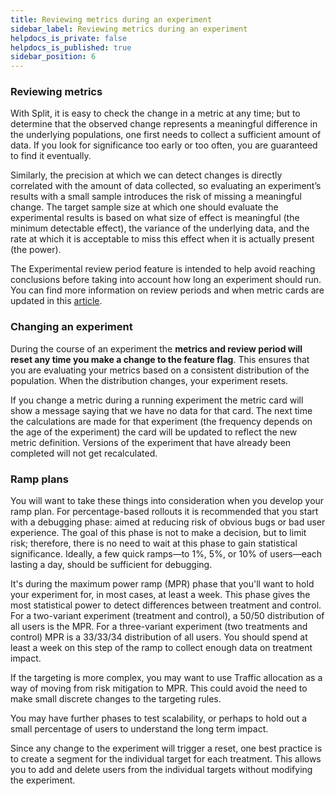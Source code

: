 ```yaml
---
title: Reviewing metrics during an experiment
sidebar_label: Reviewing metrics during an experiment
helpdocs_is_private: false
helpdocs_is_published: true
sidebar_position: 6
---
```


<p>
  <button hidden style={{borderRadius:'8px', border:'1px', fontFamily:'Courier New', fontWeight:'800', textAlign:'left'}}> help.split.io link: https://help.split.io/hc/en-us/articles/360021867572-Reviewing-metrics-during-an-experiment </button>
</p>

<h3 id="reviewing-metrics" class="header-anchor">Reviewing metrics</h3>
<p>
  With Split, it is easy to check the change in a metric at any time; but to determine
  that the observed change represents a meaningful difference in the underlying
  populations, one first needs to collect a sufficient amount of data. If you look
  for significance too early or too often, you are guaranteed to find it eventually.
</p>
<p>
  Similarly, the precision at which we can detect changes is directly correlated
  with the amount of data collected, so evaluating an experiment’s results with
  a small sample introduces the risk of missing a meaningful change. The target
  sample size at which one should evaluate the experimental results is based on
  what size of effect is meaningful (the minimum detectable effect), the variance
  of the underlying data, and the rate at which it is acceptable to miss this effect
  when it is actually present (the power).
</p>
<p>
  The Experimental review period feature is intended to help avoid reaching conclusions
  before taking into account how long an experiment should run. You can find
  more information on review periods and when metric cards are updated in this
  <a href="https://help.split.io/hc/en-us/articles/360019836212-When-are-Metric-Cards-updated" target="_self">article</a>.
</p>
<h3 id="changing-an-experiment" class="header-anchor">Changing an experiment</h3>
<p>
  During the course of an experiment the
  <strong>metrics and review period will reset any time you make a change to the feature flag</strong>.
  This ensures that you are evaluating your metrics based on a consistent distribution
  of the population. When the distribution changes, your experiment resets.
</p>
<p>
  If you change a metric during a running experiment the metric card will show
  a message saying that we have no data for that card. The next time the calculations
  are made for that experiment (the frequency depends on the age of the experiment)
  the card will be updated to reflect the new metric definition. Versions of the
  experiment that have already been completed will not get recalculated.
</p>
<h3 id="ramp-plans" class="header-anchor">Ramp plans</h3>
<p>
  You will want to take these things into consideration when you develop your ramp
  plan. For percentage-based rollouts it is recommended that you start with a debugging
  phase: aimed at reducing risk of obvious bugs or bad user experience. The goal
  of this phase is not to make a decision, but to limit risk; therefore, there
  is no need to wait at this phase to gain statistical significance. Ideally, a
  few quick ramps—to 1%, 5%, or 10% of users—each lasting a day, should be sufficient
  for debugging.
</p>
<p>
  It's during the maximum power ramp (MPR) phase that you'll want to hold your
  experiment for, in most cases, at least a week. This phase gives the most statistical
  power to detect differences between treatment and control. For a two-variant
  experiment (treatment and control), a 50/50 distribution of all users is the
  MPR. For a three-variant experiment (two treatments and control) MPR is a 33/33/34
  distribution of all users. You should spend at least a week on this step of the
  ramp to collect enough data on treatment impact.
</p>
<p>
  If the targeting is more complex, you may want to use Traffic allocation as a
  way of moving from risk mitigation to MPR. This could avoid the need to make
  small discrete changes to the targeting rules.
</p>
<p>
  You may have further phases to test scalability, or perhaps to hold out a small
  percentage of users to understand the long term impact.
</p>
<p>
  <span>Since any change to the experiment will trigger a reset, one best practice is to create a segment for the individual target for each treatment. This allows you to add and delete users from the individual targets without modifying the experiment.</span>
</p>